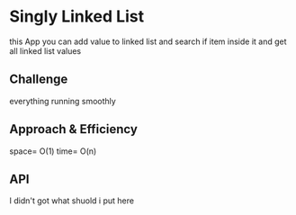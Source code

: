 # Singly Linked List

this App you can add value to linked list and search if item inside it and get all linked list values

## Challenge

everything running smoothly

## Approach & Efficiency

space= O(1)
time= O(n)

## API

<!-- Description of each method publicly available to your Linked List -->

I didn't got what shuold i put here
